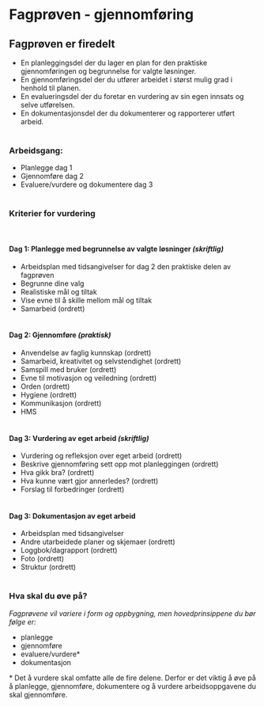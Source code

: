 # Fagprøven - gjennomføring

## Fagprøven er firedelt
- En planleggingsdel der du lager en plan for den praktiske gjennomføringen og begrunnelse for valgte løsninger.
- En gjennomføringsdel der du utfører arbeidet i størst mulig grad i henhold til planen.
- En evalueringsdel der du foretar en vurdering av sin egen innsats og selve utførelsen.
- En dokumentasjonsdel der du dokumenterer og rapporterer utført arbeid.
<br><br>

### Arbeidsgang:
- Planlegge dag 1 <br>
- Gjennomføre dag 2
- Evaluere/vurdere og dokumentere dag 3
<br><br>

### Kriterier for vurdering
<br>

#### Dag 1: Planlegge med begrunnelse av valgte løsninger *(skriftlig)*
- Arbeidsplan med tidsangivelser for dag 2 den praktiske delen av fagprøven
- Begrunne dine valg
- Realistiske mål og tiltak
- Vise evne til å skille mellom mål og tiltak
- Samarbeid (ordrett)
<br><br>

#### Dag 2: Gjennomføre *(praktisk)*
- Anvendelse av faglig kunnskap (ordrett)
- Samarbeid, kreativitet og selvstendighet (ordrett)
- Samspill med bruker (ordrett)
- Evne til motivasjon og veiledning (ordrett)
- Orden  (ordrett)
- Hygiene  (ordrett)
- Kommunikasjon (ordrett)
- HMS
<br><br>

#### Dag 3: Vurdering av eget arbeid *(skriftlig)*
- Vurdering og refleksjon over eget arbeid (ordrett)
- Beskrive gjennomføring sett opp mot planleggingen (ordrett)
- Hva gikk bra? (ordrett)
- Hva kunne vært gjor annerledes? (ordrett)
- Forslag til forbedringer (ordrett)
<br><br>

#### Dag 3: Dokumentasjon av eget arbeid
- Arbeidsplan med tidsangivelser
- Andre utarbeidede planer og skjemaer (ordrett)
- Loggbok/dagrapport (ordrett)
- Foto (ordrett)
- Struktur (ordrett)
<br><br>

### Hva skal du øve på?
*Fagprøvene vil variere i form og oppbygning, men hovedprinsippene du bør følge er:*
- planlegge
- gjennomføre
- evaluere/vurdere*
- dokumentasjon

* Det å vurdere skal omfatte alle de fire delene. Derfor er det viktig å øve på å planlegge, gjennomføre, dokumentere og å vurdere arbeidsoppgavene du skal gjennomføre.


